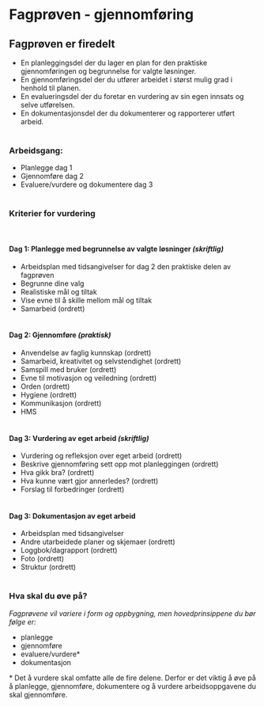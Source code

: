 # Fagprøven - gjennomføring

## Fagprøven er firedelt
- En planleggingsdel der du lager en plan for den praktiske gjennomføringen og begrunnelse for valgte løsninger.
- En gjennomføringsdel der du utfører arbeidet i størst mulig grad i henhold til planen.
- En evalueringsdel der du foretar en vurdering av sin egen innsats og selve utførelsen.
- En dokumentasjonsdel der du dokumenterer og rapporterer utført arbeid.
<br><br>

### Arbeidsgang:
- Planlegge dag 1 <br>
- Gjennomføre dag 2
- Evaluere/vurdere og dokumentere dag 3
<br><br>

### Kriterier for vurdering
<br>

#### Dag 1: Planlegge med begrunnelse av valgte løsninger *(skriftlig)*
- Arbeidsplan med tidsangivelser for dag 2 den praktiske delen av fagprøven
- Begrunne dine valg
- Realistiske mål og tiltak
- Vise evne til å skille mellom mål og tiltak
- Samarbeid (ordrett)
<br><br>

#### Dag 2: Gjennomføre *(praktisk)*
- Anvendelse av faglig kunnskap (ordrett)
- Samarbeid, kreativitet og selvstendighet (ordrett)
- Samspill med bruker (ordrett)
- Evne til motivasjon og veiledning (ordrett)
- Orden  (ordrett)
- Hygiene  (ordrett)
- Kommunikasjon (ordrett)
- HMS
<br><br>

#### Dag 3: Vurdering av eget arbeid *(skriftlig)*
- Vurdering og refleksjon over eget arbeid (ordrett)
- Beskrive gjennomføring sett opp mot planleggingen (ordrett)
- Hva gikk bra? (ordrett)
- Hva kunne vært gjor annerledes? (ordrett)
- Forslag til forbedringer (ordrett)
<br><br>

#### Dag 3: Dokumentasjon av eget arbeid
- Arbeidsplan med tidsangivelser
- Andre utarbeidede planer og skjemaer (ordrett)
- Loggbok/dagrapport (ordrett)
- Foto (ordrett)
- Struktur (ordrett)
<br><br>

### Hva skal du øve på?
*Fagprøvene vil variere i form og oppbygning, men hovedprinsippene du bør følge er:*
- planlegge
- gjennomføre
- evaluere/vurdere*
- dokumentasjon

* Det å vurdere skal omfatte alle de fire delene. Derfor er det viktig å øve på å planlegge, gjennomføre, dokumentere og å vurdere arbeidsoppgavene du skal gjennomføre.


